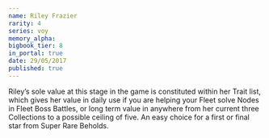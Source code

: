 ```yaml
---
name: Riley Frazier
rarity: 4
series: voy
memory_alpha:
bigbook_tier: 8
in_portal: true
date: 29/05/2017
published: true
---
```


Riley’s sole value at this stage in the game is constituted within her Trait list, which gives her value in daily use if you are helping your Fleet solve Nodes in Fleet Boss Battles, or long term value in anywhere from her current three Collections to a possible ceiling of five. An easy choice for a first or final star from Super Rare Beholds.
